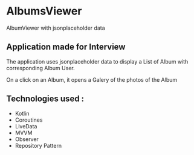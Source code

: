 # AlbumsViewer
AlbumViewer with jsonplaceholder data

## Application made for Interview

The application uses jsonplaceholder data to display a List of Album with corresponding Album User.

On a click on an Album, it opens a Galery of the photos of the Album

## Technologies used :

* Kotlin
* Coroutines
* LiveData
* MVVM
* Observer
* Repository Pattern

